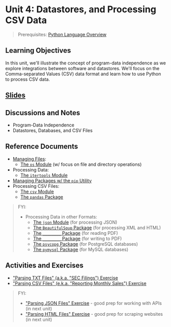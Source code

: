 # Unit 4: Datastores, and Processing CSV Data

> Prerequisites: [Python Language Overview](unit-3.md)

## Learning Objectives

In this unit, we'll illustrate the concept of program-data independence as we explore integrations between software and datastores. We'll focus on the Comma-separated Values (CSV) data format and learn how to use Python to process CSV data.

## [Slides](https://docs.google.com/presentation/d/1wB1ZnCrs_lGLTTbTG95njKKK09NK0JYxgvsjq6MTHZ8/edit?usp=sharing)

## Discussions and Notes

  + Program-Data Independence
  + Datastores, Databases, and CSV Files

## Reference Documents

  + [Managing Files](/notes/python/file-management.md):
    + [The `os` Module](/notes/python/modules/os.md#file-operations) (w/ focus on file and directory operations)
  + Processing Data:
    + [The `itertools` Module](/notes/python/modules/itertools.md)
  + [Managing Packages w/ the `pip` Utility](/notes/clis/pip.md)
  + Processing CSV Files:
    + [The `csv` Module](/notes/python/modules/csv.md)
    + [The `pandas` Package](/notes/python/packages/pandas.md)

> FYI:
>
>  + Processing Data in other Formats:
>    + [The `json` Module](/notes/python/modules/json.md) (for processing JSON)
>    + [The `BeautifulSoup` Package](/notes/python/packages/beautifulsoup.md) (for processing XML and HTML)
>    + [The `________` Package](/notes/python/packages/__________.md) (for reading PDF)
>    + [The `________` Package](/notes/python/packages/__________.md) (for writing to PDF)
>    + [The `psycopg` Package](/notes/python/packages/psycopg.md) (for PostgreSQL databases)
>    + [The `pymysql` Package](/notes/python/packages/pymysql.md) (for MySQL databases)

## Activities and Exercises

  + ["Parsing TXT Files" (a.k.a. "SEC Filings") Exercise](/exercises/parsing-txt/README.md)
  + ["Parsing CSV Files" (e.k.a. "Reporting Monthly Sales") Exercise](/exercises/reporting-monthly-sales/README.md)

> FYI:
>
>  + ["Parsing JSON Files" Exercise](/exercises/parsing-json/README.md) - good prep for working with APIs (in next unit)
>  + ["Parsing HTML Files" Exercise](/exercises/parsing-html/README.md) - good prep for scraping websites (in next unit)
